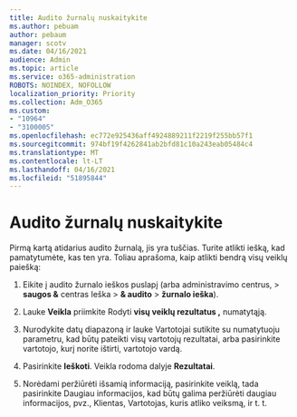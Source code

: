 ```yaml
---
title: Audito žurnalų nuskaitykite
ms.author: pebuam
author: pebaum
manager: scotv
ms.date: 04/16/2021
audience: Admin
ms.topic: article
ms.service: o365-administration
ROBOTS: NOINDEX, NOFOLLOW
localization_priority: Priority
ms.collection: Adm_O365
ms.custom:
- "10964"
- "3100005"
ms.openlocfilehash: ec772e925436aff4924889211f2219f255bb57f1
ms.sourcegitcommit: 974bf19f4262841ab2bfd81c10a243eab05484c4
ms.translationtype: MT
ms.contentlocale: lt-LT
ms.lasthandoff: 04/16/2021
ms.locfileid: "51895844"
---
```

# <a name="retrieve-the-audit-logs"></a>Audito žurnalų nuskaitykite

Pirmą kartą atidarius audito žurnalą, jis yra tuščias. Turite atlikti iešką, kad pamatytumėte, kas ten yra. Toliau aprašoma, kaip atlikti bendrą visų veiklų paiešką:

1. Eikite į audito žurnalo ieškos puslapį (arba administravimo centrus, > **saugos &** centras Ieška  >  **& audito**  >  **žurnalo ieška**).

1. Lauke **Veikla** priimkite Rodyti **visų veiklų rezultatus ,** numatytąją.

1. Nurodykite datų diapazoną  ir lauke Vartotojai sutikite su numatytuoju parametru, kad būtų pateikti visų vartotojų rezultatai, arba pasirinkite vartotojo, kurį norite ištirti, vartotojo vardą.

1. Pasirinkite **Ieškoti**. Veikla rodoma dalyje **Rezultatai**.

1. Norėdami peržiūrėti išsamią informaciją, pasirinkite  veiklą, tada pasirinkite Daugiau informacijos, kad būtų galima peržiūrėti daugiau informacijos, pvz., Klientas, Vartotojas, kuris atliko veiksmą, ir t. t.
